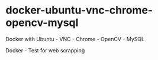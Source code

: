 # docker-ubuntu-vnc-chrome-opencv-mysql
Docker with Ubuntu - VNC - Chrome - OpenCV - MySQL

Docker - Test for web scrapping
